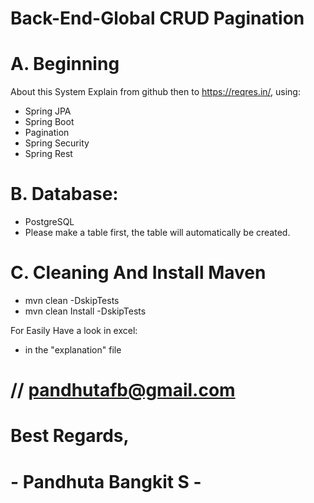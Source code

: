 # Back-End-Global CRUD Pagination

# A. Beginning
About this System Explain from github then to https://reqres.in/, using:
- Spring JPA
- Spring Boot
- Pagination
- Spring Security
- Spring Rest

# B. Database:
- PostgreSQL
- Please make a table first, the table will automatically be created.

# C. Cleaning And Install Maven
- mvn clean -DskipTests
- mvn clean Install -DskipTests

For Easily Have a look in excel:
- in the "explanation" file

# // pandhutafb@gmail.com
# Best Regards,
# - Pandhuta Bangkit S -
